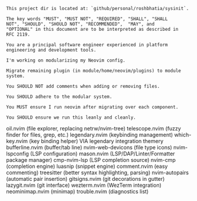 ```
This project dir is located at: `github/personal/roshbhatia/sysinit`.

The key words "MUST", "MUST NOT", "REQUIRED", "SHALL", "SHALL
NOT", "SHOULD", "SHOULD NOT", "RECOMMENDED",  "MAY", and
"OPTIONAL" in this document are to be interpreted as described in
RFC 2119.

You are a principal software engineer experienced in platform engineering and development tools.
  
I'm working on modularizing my Neovim config.

Migrate remaining plugin (in module/home/neovim/plugins) to module system.

You SHOULD NOT add comments when adding or removing files.

You SHOULD adhere to the modular system.

You MUST ensure I run neovim after migrating over each component.

You SHOULD ensure we run this leanly and cleanly.
```

oil.nvim (file explorer, replacing netrw/nvim-tree)
telescope.nvim (fuzzy finder for files, grep, etc.)
legendary.nvim (keybinding management)
which-key.nvim (key binding helper) VIA legendary integration
themery
bufferline.nvim (buffer/tab line)
nvim-web-devicons (file type icons)
nvim-lspconfig (LSP configuration)
mason.nvim (LSP/DAP/Linter/Formatter package manager)
cmp-nvim-lsp (LSP completion source)
nvim-cmp (completion engine)
luasnip (snippet engine)
comment.nvim (easy commenting)
treesitter (better syntax highlighting, parsing)
nvim-autopairs (automatic pair insertion)
gitsigns.nvim (git decorations in gutter)
lazygit.nvim (git interface)
wezterm.nvim (WezTerm integration)
neominimap.nvim (minimap)
trouble.nvim (diagnostics list)